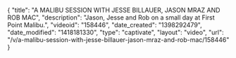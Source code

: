 {
    "title": "A MALIBU SESSION WITH JESSE BILLAUER, JASON MRAZ AND ROB MAC",
    "description": "Jason, Jesse and Rob on a small day at First Point Malibu.",
    "videoid": "158446",
    "date_created": "1398292479",
    "date_modified": "1418181330",
    "type": "captivate",
    "layout": "video",
    "url": "\/v\/a-malibu-session-with-jesse-billauer-jason-mraz-and-rob-mac\/158446"
}
